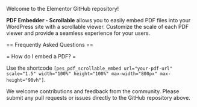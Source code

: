 Welcome to the Elementor GitHub repository!

**PDF Embedder - Scrollable** allows you to easily embed PDF files into your WordPress site with a scrollable viewer. Customize the scale of each PDF viewer and provide a seamless experience for your users.

== Frequently Asked Questions ==

= How do I embed a PDF? =

Use the shortcode `[pes_pdf_scrollable_embed url="your-pdf-url" scale="1.5" width="100%" height="100%" max-width="800px" max-height="90vh"]`.

We welcome contributions and feedback from the community. Please submit any pull requests or issues directly to the GitHub repository above.
